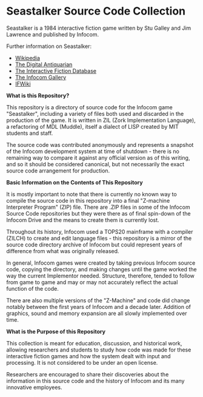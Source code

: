 # Seastalker Source Code Collection

Seastalker is a 1984 interactive fiction game written by Stu Galley and Jim Lawrence and published by Infocom.

Further information on Seastalker:

* [Wikipedia](https://en.wikipedia.org/wiki/Seastalker)
* [The Digital Antiquarian](https://www.filfre.net/2013/09/seastalker/)
* [The Interactive Fiction Database](http://ifdb.tads.org/viewgame?id=56wb8hflec2isvzm)
* [The Infocom Gallery](http://infocom.elsewhere.org/gallery/seastalker/seastalker.html)
* [IFWiki](http://www.ifwiki.org/index.php/Seastalker)

__What is this Repository?__

This repository is a directory of source code for the Infocom game "Seastalker", including a variety of files both used and discarded in the production of the game. It is written in ZIL (Zork Implementation Language), a refactoring of MDL (Muddle), itself a dialect of LISP created by MIT students and staff.

The source code was contributed anonymously and represents a snapshot of the Infocom development system at time of shutdown - there is no remaining way to compare it against any official version as of this writing, and so it should be considered canonical, but not necessarily the exact source code arrangement for production.

__Basic Information on the Contents of This Repository__

It is mostly important to note that there is currently no known way to compile the source code in this repository into a final "Z-machine Interpreter Program" (ZIP) file. There are .ZIP files in some of the Infocom Source Code repositories but they were there as of final spin-down of the Infocom Drive and the means to create them is currently lost.

Throughout its history, Infocom used a TOPS20 mainframe with a compiler (ZILCH) to create and edit language files - this repository is a mirror of the source code directory archive of Infocom but could represent years of difference from what was originally released.

In general, Infocom games were created by taking previous Infocom source code, copying the directory, and making changes until the game worked the way the current Implementor needed. Structure, therefore, tended to follow from game to game and may or may not accurately reflect the actual function of the code.

There are also multiple versions of the "Z-Machine" and code did change notably between the first years of Infocom and a decade later. Addition of graphics, sound and memory expansion are all slowly implemented over time.

__What is the Purpose of this Repository__

This collection is meant for education, discussion, and historical work, allowing researchers and students to study how code was made for these interactive fiction games and how the system dealt with input and processing. It is not considered to be under an open license.

Researchers are encouraged to share their discoveries about the information in this source code and the history of Infocom and its many innovative employees.

